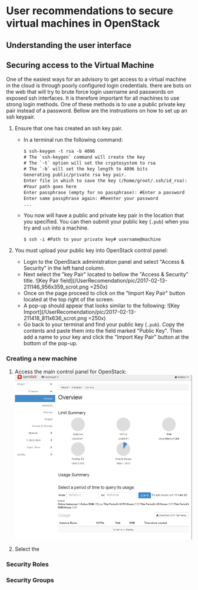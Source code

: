User recommendations to secure virtual machines in OpenStack
============================================================

Understanding the user interface
--------------------------------

Securing access to the Virtual Machine
--------------------------------------

One of the easiest ways for an advisory to get access to a virtual machine in the cloud is through poorly configured login credentials. there are bots on the web that will try to brute force login username and passwords on exposed ssh interfaces. It is therefore important for all machines to use strong login methods. One of these methods is to use a public private key pair instead of a password. Bellow are the instrustions on how to set up an ssh keypair. 

1. Ensure that one has created an ssh key pair.
    * In a terminal run the following command:
        ```
        $ ssh-keygen -t rsa -b 4096
        # The `ssh-keygen` command will create the key
        # The `-t` option will set the cryptosystem to rsa
        # The `-b` will set the key length to 4096 bits 
        Generating public/private rsa key pair.
        Enter file in which to save the key (/home/groot/.ssh/id_rsa): #Your path goes here
        Enter passphrase (empty for no passphrase): #Enter a password
        Enter same passphrase again: #Reenter your password
        ...
        ``` 
    * You now will have a public and private key pair in the location that you specified. You can then submit your public key (`.pub`) when you try and `ssh` into a machine. 
        ```
        $ ssh -i #Path to your private key# username@machine
        ```

2. You must upload your public key into OpenStack control panel:
    * Login to the OpenStack administration panel and select "Access & Security" in the left hand column. 
    * Next select the "key Pair" located to bellow the "Access & Security" title.
        ![Key Pair field](/UserRecomendation/pic/2017-02-13-211146_956x359_scrot.png =250x)
    * Once on the page proceed to click on the "Import Key Pair" button located at the top right of the screen.
    * A pop-up should appear that looks similar to the following:
        ![Key Import](/UserRecomendation/pic/2017-02-13-211418_811x636_scrot.png =250x)
    * Go back to your terminal and find your public key (`.pub`). Copy the contents and paste them into the field marked "Public Key". Then add a name to your key and click the "Import Key Pair" button at the bottom of the pop-up.

### Creating a new machine ###

1. Access the main control panel for OpenStack:
    ![Control Panel](/UserRecomendation/pic/2017-02-13-110643_954x888_scrot.png)

2. Select the 

### Security Roles ###

### Security Groups ###
